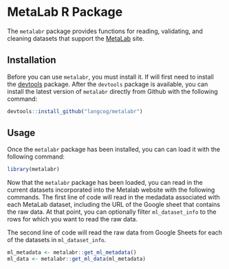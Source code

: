# MetaLab R Package

The `metalabr` package provides functions for reading, validating, and
cleaning datasets that support the [MetaLab](https://github.com/langcog/metalab2) site.

## Installation

Before you can use `metalabr`, you must install it. If will first need
to install the [devtools](https://github.com/r-lib/devtools)
package. After the `devtools` package is available, you can install
the latest version of `metalabr` directly from Github with the
following command:

```r 
devtools::install_github("langcog/metalabr")
```
## Usage

Once the `metalabr` package has been installed, you can can load it with
the following command:

```r
library(metalabr)
```

Now that the `metalabr` package has been loaded, you can read in the
current datasets incorporated into the Metalab website with the
following commands. The first line of code will read in the medadata
associated with each MetaLab dataset, including the URL of the Google
sheet that contains the raw data. At that point, you can optionally
filter `ml_dataset_info` to the rows for which you want to read the
raw data.

The second line of code will read the raw data from Google Sheets for
each of the datasets in `ml_dataset_info`.

```r
ml_metadata <- metalabr::get_ml_metadata()
ml_data <- metalabr::get_ml_data(ml_metadata)
```
